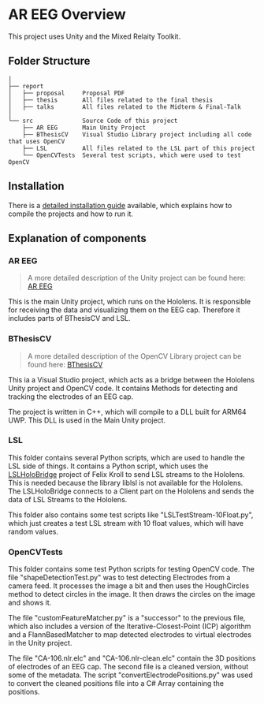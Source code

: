 # AR EEG Overview

This project uses Unity and the Mixed Relaity Toolkit.


## Folder Structure

```
│
├── report
│   ├── proposal     Proposal PDF
│   ├── thesis       All files related to the final thesis
│   ├── talks        All files related to the Midterm & Final-Talk
│
└── src              Source Code of this project
    ├── AR EEG       Main Unity Project
    ├── BThesisCV    Visual Studio Library project including all code that uses OpenCV
    ├── LSL          All files related to the LSL part of this project
    └── OpenCVTests  Several test scripts, which were used to test OpenCV

```

## Installation
There is a [detailed installation guide](installation.md) available, which explains how to compile the projects and how to run it.

## Explanation of components

### AR EEG
> A more detailed description of the Unity project can be found here: [AR EEG](unityproject.md)

This is the main Unity project, which runs on the Hololens. It is responsible for receiving the data and visualizing them on the EEG cap. Therefore it includes parts of BThesisCV and LSL.

### BThesisCV
> A more detailed description of the OpenCV Library project can be found here: [BThesisCV](opencv.md)

This ia a Visual Studio project, which acts as a bridge between the Hololens Unity project and OpenCV code. It contains Methods for detecting and tracking the electrodes of an EEG cap.

The project is written in C++, which will compile to a DLL built for ARM64 UWP. This DLL is used in the Main Unity project.

### LSL
This folder contains several Python scripts, which are used to handle the LSL side of things. It contains a Python script, which uses the [LSLHoloBridge](https://gitlab.csl.uni-bremen.de/fkroll/LSLHoloBridge/) project of Felix Kroll to send LSL streams to the Hololens. This is needed because the library liblsl is not available for the Hololens. The LSLHoloBridge connects to a Client part on the Hololens and sends the data of LSL Streams to the Hololens.

This folder also contains some test scripts like "LSLTestStream-10Float.py", which just creates a test LSL stream with 10 float values, which will have random values.

### OpenCVTests
This folder contains some test Python scripts for testing OpenCV code.
The file "shapeDetectionTest.py" was to test detecting Electrodes from a camera feed. It processes the image a bit and then uses the HoughCircles method to detect circles in the image. It then draws the circles on the image and shows it.

The file "customFeatureMatcher.py" is a "successor" to the previous file, which also includes a version of the Iterative-Closest-Point (ICP) algorithm and a FlannBasedMatcher to map detected electrodes to virtual electrodes in the Unity project.

The file "CA-106.nlr.elc" and "CA-106.nlr-clean.elc" contain the 3D positions of electrodes of an EEG cap. The second file is a cleaned version, without some of the metadata. The script "convertElectrodePositions.py" was used to convert the cleaned positions file into a C# Array containing the positions.